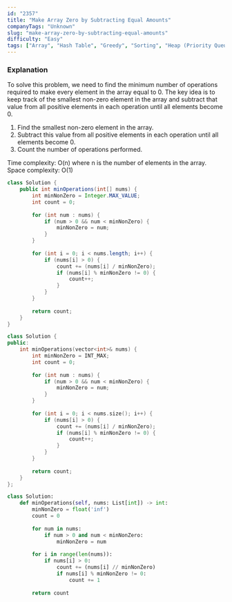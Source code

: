 ```yaml
---
id: "2357"
title: "Make Array Zero by Subtracting Equal Amounts"
companyTags: "Unknown"
slug: "make-array-zero-by-subtracting-equal-amounts"
difficulty: "Easy"
tags: ["Array", "Hash Table", "Greedy", "Sorting", "Heap (Priority Queue)", "Simulation"]
---
```


### Explanation
To solve this problem, we need to find the minimum number of operations required to make every element in the array equal to 0. The key idea is to keep track of the smallest non-zero element in the array and subtract that value from all positive elements in each operation until all elements become 0.

1. Find the smallest non-zero element in the array.
2. Subtract this value from all positive elements in each operation until all elements become 0.
3. Count the number of operations performed.

Time complexity: O(n) where n is the number of elements in the array.
Space complexity: O(1)
```java
class Solution {
    public int minOperations(int[] nums) {
        int minNonZero = Integer.MAX_VALUE;
        int count = 0;
        
        for (int num : nums) {
            if (num > 0 && num < minNonZero) {
                minNonZero = num;
            }
        }
        
        for (int i = 0; i < nums.length; i++) {
            if (nums[i] > 0) {
                count += (nums[i] / minNonZero);
                if (nums[i] % minNonZero != 0) {
                    count++;
                }
            }
        }
        
        return count;
    }
}
```

```cpp
class Solution {
public:
    int minOperations(vector<int>& nums) {
        int minNonZero = INT_MAX;
        int count = 0;
        
        for (int num : nums) {
            if (num > 0 && num < minNonZero) {
                minNonZero = num;
            }
        }
        
        for (int i = 0; i < nums.size(); i++) {
            if (nums[i] > 0) {
                count += (nums[i] / minNonZero);
                if (nums[i] % minNonZero != 0) {
                    count++;
                }
            }
        }
        
        return count;
    }
};
```

```python
class Solution:
    def minOperations(self, nums: List[int]) -> int:
        minNonZero = float('inf')
        count = 0
        
        for num in nums:
            if num > 0 and num < minNonZero:
                minNonZero = num
        
        for i in range(len(nums)):
            if nums[i] > 0:
                count += (nums[i] // minNonZero)
                if nums[i] % minNonZero != 0:
                    count += 1
        
        return count
```